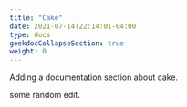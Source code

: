 ```yaml
---
title: "Cake"
date: 2021-07-14T22:14:01-04:00
type: docs
geekdocCollapseSection: true
weight: 0
---
```


Adding a documentation section about cake.

some random edit.